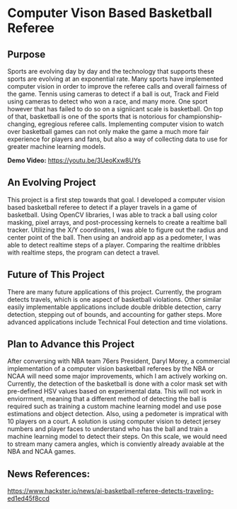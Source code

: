 # Computer Vison Based Basketball Referee

## Purpose
Sports are evolving day by day and the technology that supports these sports are evolving at an exponential rate. Many sports have implemented computer vision in order to improve the referee calls and overall fairness of the game. Tennis using cameras to detect if a ball is out, Track and Field using cameras to detect who won a race, and many more. One sport however that has failed to do so on a signiicant scale is basketball. On top of that, basketball is one of the sports that is notorious for championship-changing, egregious referee calls. Implementing computer vision to watch over basketball games can not only make the game a much more fair experience for players and fans, but also a way of collecting data to use for greater machine learning models.

**Demo Video:** https://youtu.be/3UeoKxw8UYs

## An Evolving Project
This project is a first step towards that goal. I developed a computer vision based basketball referee to detect if a player travels in a game of basketball. Using OpenCV libraries, I was able to track a ball using color masking, pixel arrays, and post-processing kernels to create a realtime ball tracker. Utilizing the X/Y coordinates, I was able to figure out the radius and center point of the ball. Then using an android app as a pedometer, I was able to detect realtime steps of a player. Comparing the realtime dribbles with realtime steps, the program can detect a travel.

## Future of This Project
There are many future applications of this project. Currently, the program detects travels, which is one aspect of basketball violations. Other similar easily implementable applications include double dribble detection, carry detection, stepping out of bounds, and accounting for gather steps. More advanced applications include Technical Foul detection and time violations.

## Plan to Advance this Project
After conversing with NBA team 76ers President, Daryl Morey, a commercial implementation of a computer vision basketball referees by the NBA or NCAA will need some major improvements, which I am actively working on. Currently, the detection of the basketball is done with a color mask set with pre-defined HSV values based on experimental data. This will not work in enviorrment, meaning that a different method of detecting the ball is required such as training a custom machine learning model and use pose estimations and object detection. Also, using a pedometer is impratical with 10 players on a court. A solution is using computer vision to detect jersey numbers and player faces to understand who has the ball and train a machine learning model to detect their steps. On this scale, we would need to stream many camera angles, which is conviently already avaiable at the NBA and NCAA games.

## News References:
https://www.hackster.io/news/ai-basketball-referee-detects-traveling-ed1ed45f8ccd


